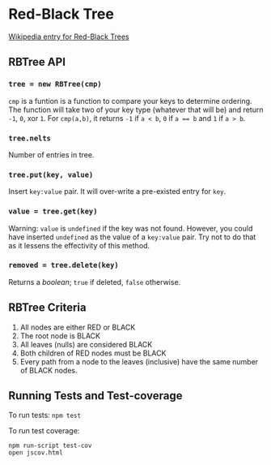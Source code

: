 # Red-Black Tree

[Wikipedia entry for Red-Black Trees][wikipedia-rbtree]

[wikipedia-rbtree]: http://en.wikipedia.org/wiki/Red-black_tree
  "Wikipedia entry for Red-Black Trees"

## RBTree API

### `tree = new RBTree(cmp)`

  `cmp` is a funtion is a function to compare your keys to determine ordering.
  The function will take two of your key type (whatever that will be) and 
  return `-1`, `0`, xor `1`. For `cmp(a,b)`, it returns `-1` if `a < b`, `0`
  if `a == b` and `1` if `a > b`.

### `tree.nelts`

  Number of entries in tree.

### `tree.put(key, value)`

  Insert `key:value` pair. It will over-write a pre-existed entry for `key`.

### `value = tree.get(key)`

  Warning: `value` is `undefined` if the key was not found. However, you could
  have inserted `undefined` as the value of a `key:value` pair. Try not to do
  that as it lessens the effectivity of this method.

### `removed = tree.delete(key)`

  Returns a _boolean_; `true` if deleted, `false` otherwise.

## RBTree Criteria

1. All nodes are either RED or BLACK
2. The root node is BLACK
3. All leaves (nulls) are considered BLACK
4. Both children of RED nodes must be BLACK
5. Every path from a node to the leaves (inclusive) have the same number of
   BLACK nodes.

## Running Tests and Test-coverage

To run tests: `npm test`

To run test coverage:

    npm run-script test-cov
    open jscov.html
